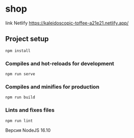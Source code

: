 
# shop

link Netlify https://kaleidoscopic-toffee-a21e21.netlify.app/

## Project setup
```
npm install
```

### Compiles and hot-reloads for development
```
npm run serve
```

### Compiles and minifies for production
```
npm run build
```

### Lints and fixes files
```
npm run lint
```
Версия NodeJS 16.10
